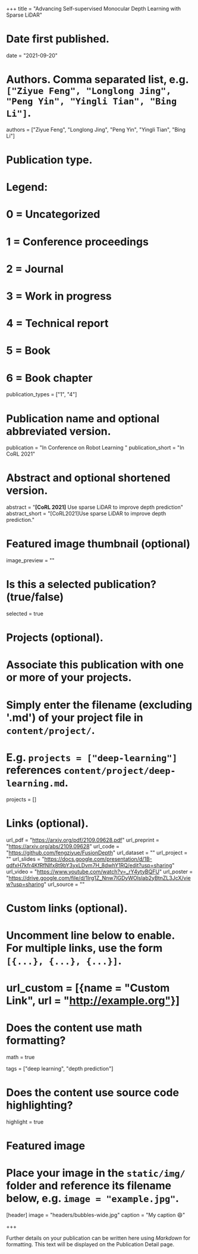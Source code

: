+++
title = "Advancing Self-supervised Monocular Depth Learning with Sparse LiDAR"

# Date first published.
date = "2021-09-20"

# Authors. Comma separated list, e.g. `["Ziyue Feng", "Longlong Jing", "Peng Yin", "Yingli Tian", "Bing Li"]`.
authors = ["Ziyue Feng", "Longlong Jing", "Peng Yin", "Yingli Tian", "Bing Li"]

# Publication type.
# Legend:
# 0 = Uncategorized
# 1 = Conference proceedings
# 2 = Journal
# 3 = Work in progress
# 4 = Technical report
# 5 = Book
# 6 = Book chapter
publication_types = ["1", "4"]

# Publication name and optional abbreviated version.
publication = "In Conference on Robot Learning "
publication_short = "In CoRL 2021"

# Abstract and optional shortened version.
abstract = "**[CoRL 2021]** Use sparse LiDAR to improve depth prediction"
abstract_short = "[CoRL2021]Use sparse LiDAR to improve depth prediction."

# Featured image thumbnail (optional)
image_preview = ""

# Is this a selected publication? (true/false)
selected = true

# Projects (optional).
#   Associate this publication with one or more of your projects.
#   Simply enter the filename (excluding '.md') of your project file in `content/project/`.
#   E.g. `projects = ["deep-learning"]` references `content/project/deep-learning.md`.
projects = []

# Links (optional).
url_pdf = "https://arxiv.org/pdf/2109.09628.pdf"
url_preprint = "https://arxiv.org/abs/2109.09628"
url_code = "https://github.com/fengziyue/FusionDepth"
url_dataset = ""
url_project = ""
url_slides = "https://docs.google.com/presentation/d/1B-qdfxH7kfr4KfRfNlfx8t9bY3yxLDvm7H_8dwhY1RQ/edit?usp=sharing"
url_video = "https://www.youtube.com/watch?v=_rY4ytyBQFU"
url_poster = "https://drive.google.com/file/d/1Irg1Z_Nnw7lGDyWOlslab2yBtnZL3JcX/view?usp=sharing"
url_source = ""

# Custom links (optional).
#   Uncomment line below to enable. For multiple links, use the form `[{...}, {...}, {...}]`.
# url_custom = [{name = "Custom Link", url = "http://example.org"}]

# Does the content use math formatting?
math = true

tags = ["deep learning", "depth prediction"]

# Does the content use source code highlighting?
highlight = true

# Featured image
# Place your image in the `static/img/` folder and reference its filename below, e.g. `image = "example.jpg"`.
[header]
image = "headers/bubbles-wide.jpg"
caption = "My caption 😄"

+++

Further details on your publication can be written here using *Markdown* for formatting. This text will be displayed on the Publication Detail page.
